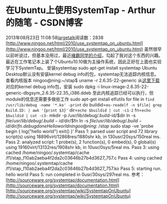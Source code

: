 # 在Ubuntu上使用SystemTap - Arthur的随笔 - CSDN博客
2013年08月23日 11:08:58[largetalk](https://me.csdn.net/largetalk)阅读数：2838
[http://www.ningoo.net/html/2010/use_systemtap_on_ubuntu.html](http://www.ningoo.net/html/2010/use_systemtap_on_ubuntu.html)
虽然很早以前听说过，但基本没用过，最近[褚霸同学的介绍](http://blog.yufeng.info/archives/826)，勾起了我对这个东西的兴趣。最近在工作笔记本上装了个Ubuntu10.10做为主操作系统，因此正好在上面也实验学习下SystemTap。
安装systemtap
sudo apt-get install systemtap
Ubuntu Desktop默认没有安装kernel debug info的包，systemtap无法追踪内核信息。查看内核版本
ningoo@ning:~/stap$ uname -r
2.6.35-22-generic
从[这里下载](http://ddebs.ubuntu.com/pool/main/l/linux/)对应的kernel debug info包，安装
sudo dpkg -i linux-image-2.6.35-22-generic-dbgsym_2.6.35-22.35_i386.ddeb
至此内核追踪已经可以执行，但module的信息还需要多做些工作
sudo apt-get install elfutils
for file in `find /usr/lib/debug -name '*.ko' -print`
do
      buildid=`eu-readelf -n $file| grep Build.ID: | awk '{print $3}'`
      dir=`echo $buildid | cut -c1-2`
      fn=`echo $buildid | cut -c3-`
      mkdir -p /usr/lib/debug/.build-id/$dir
      ln -s $file /usr/lib/debug/.build-id/$dir/$fn
      ln -s $file /usr/lib/debug/.build-id/$dir/${fn}.debug
done
Hello world
ningoo@ning:~/stap$ sudo stap -ve 'probe begin { log("hello world") exit() }'
Pass 1: parsed user script and 72 library script(s)
 using 18896virt/12868res/1880shr kb, in 130usr/20sys/150real ms.
Pass 2: analyzed script: 1 probe(s), 2 function(s), 0 embed(s), 0 global(s)
 using 19160virt/13132res/1908shr kb, in 10usr/0sys/5real ms.
Pass 3: using cached /home/ningoo/.systemtap/cache
 /f1/stap_f10ab2aeba4f2da2c03646b27b4d3627_757.c
Pass 4: using cached /home/ningoo/.systemtap/cache
 /f1/stap_f10ab2aeba4f2da2c03646b27b4d3627_757.ko
Pass 5: starting run.
hello world
Pass 5: run completed in 0usr/30sys/297real ms.
参考：
[http://sourceware.org/systemtap/documentation.html](http://sourceware.org/systemtap/documentation.html)
[http://sourceware.org/systemtap/wiki/SystemtapOnUbuntu](http://sourceware.org/systemtap/wiki/SystemtapOnUbuntu)
